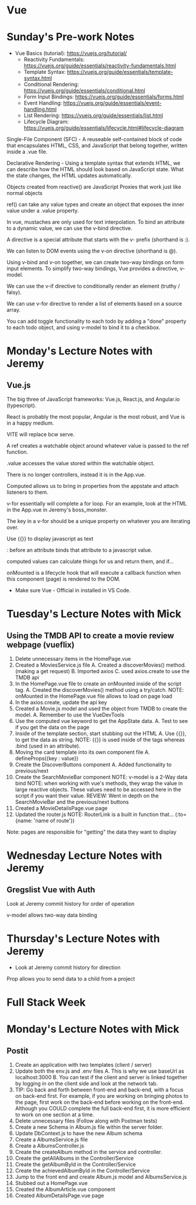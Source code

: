 # Vue

# Sunday's Pre-work Notes

* Vue Basics (tutorial): https://vuejs.org/tutorial/
    + Reactivity Fundamentals: https://vuejs.org/guide/essentials/reactivity-fundamentals.html
    + Template Syntax: https://vuejs.org/guide/essentials/template-syntax.html
    + Conditional Rendering: https://vuejs.org/guide/essentials/conditional.html
    + Form Input Bindings: https://vuejs.org/guide/essentials/forms.html
    + Event Handling: https://vuejs.org/guide/essentials/event-handling.html
    + List Rendering: https://vuejs.org/guide/essentials/list.html
    + Lifecycle Diagram: https://vuejs.org/guide/essentials/lifecycle.html#lifecycle-diagram

Single-File Component (SFC) - A reuseable self-contained block of code that encapsulates HTML, CSS, and JavaScript that belong together, written inside a .vue file.

Declarative Rendering - Using a template syntax that extends HTML, we can describe how the HTML should look based on JavaScript state. What the state changes, the HTML updates automatically.

Objects created from reactive() are JavaScript Proxies that work just like normal objects

ref() can take any value types and create an object that exposes the inner value under a .value property. 

In vue, mustaches are only used for text interpolation. To bind an attribute to a dynamic value, we can use the v-bind directive.

A directive is a special attribute that starts with the v- prefix (shorthand is :).

We can listen to DOM events using the v-on directive (shorthand is @).

Using v-bind and v-on together, we can create two-way bindings on form input elements. To simplify two-way bindings, Vue provides a directive, v-model.

We can use the v-if directive to conditionally render an element (truthy / falsy).

We can use v-for directive to render a list of elements based on a source array.

You can add toggle functionality to each todo by adding a "done" property to each todo object, and using v-model to bind it to a checkbox. 



# Monday's Lecture Notes with Jeremy
## Vue.js

The big three of JavaScript frameworks: Vue.js, React.js, and Angular.io (typescript).

React is probably the most popular, Angular is the most robust, and Vue is in a happy medium. 

VITE will replace bcw serve. 

A ref creates a watchable object around whatever value is passed to the ref function.

.value accesses the value stored within the watchable object.

There is no longer controllers, instead it is in the App.vue.

Computed allows us to bring in properties from the appstate and attach listeners to them. 

v-for essentially will complete a for loop. For an example, look at the HTML in the App.vue in Jeremy's boss_monster. 

The key in a v-for should be a unique property on whatever you are iterating over. 

Use {{}} to display javascript as text

: before an attribute binds that attribute to a javascript value. 

computed values can calculate things for us and return them, and if...

onMounted is a lifecycle hook that will execute a callback function when this component (page) is rendered to the DOM. 

* Make sure Vue - Official in installed in VS Code.


# Tuesday's Lecture Notes with Mick
## Using the TMDB API to create a movie review webpage (vueflix)

1. Delete unnecessary items in the HomePage.vue
2. Created a MoviesService.js file
    A. Created a discoverMovies() method. (making a get request)
    B. Imported axios
    C. used axios.create to use the TMDB api
3. In the HomePage.vue file to create an onMounted inside of the script tag.
    A. Created the discoverMovies() method using a try/catch.
    NOTE: onMounted in the HomePage.vue file allows to load on page load
4. In the axios.create, update the api key
5. Created a Movie.js model and used the object from TMDB to create the model.
    A. Remember to use the VueDevTools
6. Use the computed vue keyword to get the AppState data. 
    A. Test to see if you get the data on the page
7. Inside of the template section, start stubbing out the HTML
    A. Use {{}}, to get the data as string.
    NOTE: {{}} is used inside of the tags whereas :bind (used in an attribute).
8. Moving the card template into its own component file
    A. defineProps({key : value})
9. Create the DiscoverButtons component
    A. Added functionality to previous/next
10. Create the SearchMovieBar component
    NOTE: v-model is a 2-Way data bind
    NOTE: when working with vue's methods, they wrap the value in large reactive objects. These values need to be accessed here in the script if you want their value. 
REVIEW: Went in depth on the SearchMovieBar and the previous/next buttons
11. Created a MovieDetailsPage.vue page
12. Updated the router.js
    NOTE: RouterLink is a built in function that... (:to={name: 'name of route'})


Note: pages are responsible for "getting" the data they want to display

# Wednesday Lecture Notes with Jeremy
## Gregslist Vue with Auth

Look at Jeremy commit history for order of operation

v-model allows two-way data binding

# Thursday's Lecture Notes with Jeremy
* Look at Jeremy commit history for direction

Prop allows you to send data to a child from a project



# Full Stack Week

# Monday's Lecture Notes with Mick
## Postit

1. Create an application with two templates (client / server)
2. Update both the env.js and .env files
    A. This is why we use baseUrl as localhost:3000
    B. You can test if the client and server is linked together by logging in on the client side and look at the network tab. 
3. TIP: Go back and forth between front-end and back-end, with a focus on back-end first. For example, if you are working on bringing photos to the page, first work on the back-end before working on the front-end. Although you COULD complete the full back-end first, it is more efficient to work on one section at a time. 
4. Delete unnecessary files
(Follow along with Postman tests)
5. Create a new Schema in Album.js file within the server folder. 
6. Update DbContext.js to have the new Album schema
7. Create a AlbumsService.js file
8. Create a AlbumsController.js
9. Create the createAlbum method in the service and controller. 
10. Create the getAllAlbums in the Controller/Service
11. Create the getAlbumById in the Controller/Service
12. Create the achievedAlbumById in the Controller/Service
13. Jump to the front end and create Album.js model and AlbumsService.js
14. Stubbed out a HomePage.vue
15. Created the AlbumArticle.vue component
16. Created AlbumDetailsPage.vue page
